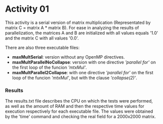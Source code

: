 # Activity 01
This activity is a serial version of matrix multiplication (Representated by matrix C = matrix A * matrix B). For ease in analyzing the results of parallelization, the matrices A and B are initialized with all values equals '1.0' and the matrix C with all values '0.0'.

There are also three executable files:
* **maxMultSerial**: version without any OpenMP directives.
* **maxMultParallelNoCollapse**: version with one directive _'parallel for'_ on the first loop of the funcion _'mtxMul'_.
* **maxMultParallel2Collapse**: with one directive _'parallel for'_ on the first loop of the funcion _'mtxMul'_, but with the clause _'collapse(2)'_.

### Results
The results.txt file describes the CPU on which the tests were performed, as well as the amount of RAM and then the respective time values for execution respectively for each executable file.
The values were obtained by the 'time' command and checking the real field for a 2000x2000 matrix.